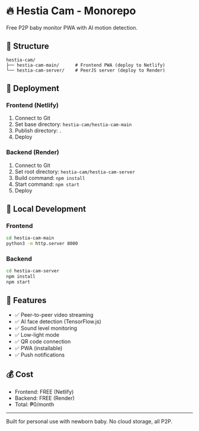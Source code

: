 # 🔥 Hestia Cam - Monorepo

Free P2P baby monitor PWA with AI motion detection.

## 📁 Structure

```
hestia-cam/
├── hestia-cam-main/      # Frontend PWA (deploy to Netlify)
└── hestia-cam-server/    # PeerJS server (deploy to Render)
```

## 🚀 Deployment

### Frontend (Netlify)
1. Connect to Git
2. Set base directory: `hestia-cam/hestia-cam-main`
3. Publish directory: `.`
4. Deploy

### Backend (Render)
1. Connect to Git
2. Set root directory: `hestia-cam/hestia-cam-server`
3. Build command: `npm install`
4. Start command: `npm start`
5. Deploy

## 🔧 Local Development

### Frontend
```bash
cd hestia-cam-main
python3 -m http.server 8000
```

### Backend
```bash
cd hestia-cam-server
npm install
npm start
```

## 📱 Features

- ✅ Peer-to-peer video streaming
- ✅ AI face detection (TensorFlow.js)
- ✅ Sound level monitoring
- ✅ Low-light mode
- ✅ QR code connection
- ✅ PWA (installable)
- ✅ Push notifications

## 💰 Cost

- Frontend: FREE (Netlify)
- Backend: FREE (Render)
- Total: ₱0/month

---

Built for personal use with newborn baby. No cloud storage, all P2P.